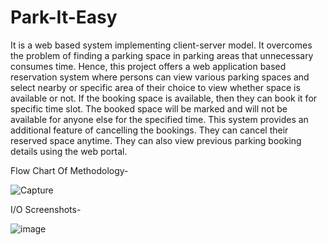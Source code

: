 # Park-It-Easy
It is a web based system implementing client-server model. It overcomes the problem of finding a parking space in parking areas that unnecessary consumes time. Hence, this project offers a web application based reservation system where persons can view various parking spaces and select nearby or specific area of their choice to view whether space is available or not. If the booking space is available, then they can book it for specific time slot. The booked space will be marked and will not be available for anyone else for the specified time. This system provides an additional feature of cancelling the bookings. They can cancel their reserved space anytime. They can also view previous parking booking details using the web portal.

Flow Chart Of Methodology-


![Capture](https://user-images.githubusercontent.com/46292428/133963208-9059b940-1e31-4b55-b106-d1c99c72c262.PNG)

I/O Screenshots-

![image](https://user-images.githubusercontent.com/46292428/133964013-19cdd9fa-60cf-4631-aca1-e0351060f7e9.png)

